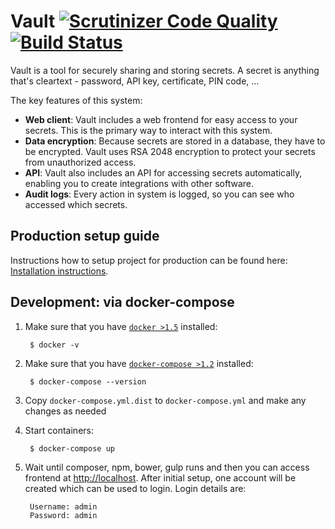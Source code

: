 Vault [![Scrutinizer Code Quality](https://scrutinizer-ci.com/g/private-vault/vault/badges/quality-score.png?b=master)](https://scrutinizer-ci.com/g/private-vault/vault/?branch=master) [![Build Status](https://scrutinizer-ci.com/g/private-vault/vault/badges/build.png?b=master)](https://scrutinizer-ci.com/g/private-vault/vault/build-status/master)
=========

Vault is a tool for securely sharing and storing secrets. A secret is anything that's cleartext - password, API key, certificate, PIN code, ...
 
The key features of this system:

* **Web client**: Vault includes a web frontend for easy access to your secrets. This is the primary way to interact with this system.
* **Data encryption**: Because secrets are stored in a database, they have to be encrypted. Vault uses RSA 2048 encryption to protect your secrets from unauthorized access.
* **API**: Vault also includes an API for accessing secrets automatically, enabling you to create integrations with other software.
* **Audit logs**: Every action in system is logged, so you can see who accessed which secrets.

## Production setup guide

Instructions how to setup project for production can be found here: [Installation instructions](https://github.com/private-vault/vault/wiki/Installation-instructions).

## Development: via docker-compose

1. Make sure that you have [`docker >1.5`](http://docs.docker.com/) installed:

        $ docker -v

2. Make sure that you have [`docker-compose >1.2`](http://docs.docker.com/compose/install/) installed:

        $ docker-compose --version

3. Copy `docker-compose.yml.dist` to `docker-compose.yml` and make any changes as needed 

4. Start containers:

        $ docker-compose up

5. Wait until composer, npm, bower, gulp runs and then you can access frontend at [http://localhost](http://localhost). After initial setup, one account will be created which can be used to login. Login details are:
    
        Username: admin
        Password: admin


